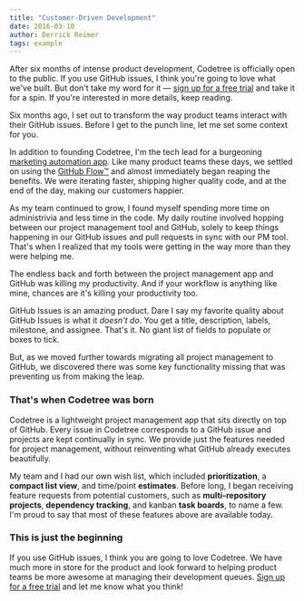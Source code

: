 ```yaml
---
title: "Customer-Driven Development"
date: 2016-03-10
author: Derrick Reimer
tags: example
---
```


After six months of intense product development, Codetree is officially
open to the public. If you use GitHub issues, I think you're going to love
what we've built. But don't take my word for it &mdash;
[sign up for a free trial](https://codetree.com/signin)
and take it for a spin. If you're interested in more details, keep reading.

Six months ago, I set out to transform the way product teams interact with their
GitHub issues. Before I get to the punch line, let me set some context for you.

In addition to founding Codetree, I'm the tech lead for a burgeoning
[marketing automation app](https://www.getdrip.com). Like many product teams these
days, we settled on using the [GitHub Flow&trade;](https://guides.github.com/introduction/flow/index.html)
and almost immediately began reaping the benefits. We were iterating faster,
shipping higher quality code, and at the end of the day, making our customers happier.

As my team continued to grow, I found myself spending more time on administrivia and less
time in the code. My daily routine involved hopping between our project management tool
and GitHub, solely to keep things happening in our GitHub issues and pull requests
in sync with our PM tool. That's when I realized that my tools were getting in the
way more than they were helping me.

The endless back and forth between the project management app and GitHub was
killing my productivity. And if your workflow is anything like mine, chances are
it's killing your productivity too.

GitHub Issues is an amazing product. Dare I say my favorite quality about GitHub Issues
is what it *doesn't do*. You get a title, description, labels, milestone, and assignee.
That's it. No giant list of fields to populate or boxes to tick.

But, as we moved further towards migrating all project management to
GitHub, we discovered there was some key functionality missing that was preventing
us from making the leap.

### That's when Codetree was born

Codetree is a lightweight project management app that sits directly on top of GitHub.
Every issue in Codetree corresponds to a GitHub issue and projects are kept continually in sync.
We provide just the features needed for project management, without reinventing
what GitHub already executes beautifully.

My team and I had our own wish list, which included **prioritization**,
a **compact list view**, and time/point **estimates**. Before long, I began receiving
feature requests from potential customers, such as **multi-repository projects**, **dependency
tracking**, and kanban **task boards**, to name a few. I'm proud to say that most of
these features above are available today.

### This is just the beginning

If you use GitHub issues, I think you are going to love Codetree. We have much more
in store for the product and look forward to helping product teams be more
awesome at managing their development queues.
[Sign up for a free trial](https://codetree.com) and let me know what you think!
